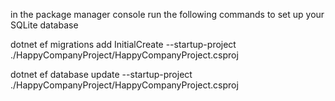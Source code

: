 in the package manager console run the following commands to set up your SQLite database 

dotnet ef migrations add InitialCreate  --startup-project ./HappyCompanyProject/HappyCompanyProject.csproj

dotnet ef database update --startup-project ./HappyCompanyProject/HappyCompanyProject.csproj
